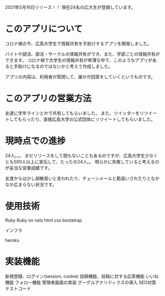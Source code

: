 2021年5月16日リリース！！
現在24名の広大生が登録しています。

# このアプリについて

コロナ禍の今、広島大学生で情報共有を手助けするアプリを開発しました。

バイトや就活、部活・サークルの情報共有ができ、また、学部ごとの情報共有ができます。
コロナ禍で大学生の情報共有が希薄な中で、このようなアプリがあると手助けになるのではないかと考えて作成しました。
 
アプリの内容は、利用者が質問して、誰かが回答をしていくというものです。

# このアプリの営業方法

友達に学年ラインとかで共有してもらいました。
また、ツイッターをリツイートしてもらったり、直接広島大学の公式団体にリツイートしてもらいました。

# 現時点での進捗

24人。。。
まだリリースをして間もないこともあるのですが、広島大学生少なくとも500人以上に宣伝して、たったの24人。。
明らかに失敗していると考えるのが妥当な営業成績です。

友達からは少し胡散臭いと言われたり、チェーンメールと勘違いされたりとなかなか広まらない状況です。

# 使用技術

Ruby
Ruby on rails 
html
css
bootstrap

インフラ

heroku

# 実装機能

新規登録、ログイン(session, cookie)
投稿機能、投稿に対する応答機能
いいね機能
フォロー機能
管理者画面の実装
グーグルアナリティクスの導入
SEO対策
テストコード


